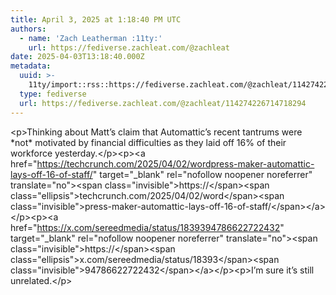 ```yaml
---
title: April 3, 2025 at 1:18:40 PM UTC
authors:
  - name: 'Zach Leatherman :11ty:'
    url: https://fediverse.zachleat.com/@zachleat
date: 2025-04-03T13:18:40.000Z
metadata:
  uuid: >-
    11ty/import::rss::https://fediverse.zachleat.com/@zachleat/114274226714718294
  type: fediverse
  url: https://fediverse.zachleat.com/@zachleat/114274226714718294
---
```

\<p>Thinking about Matt’s claim that Automattic’s recent tantrums were \*not\* motivated by financial difficulties as they laid off 16% of their workforce yesterday.\</p>\<p>\<a href="https://techcrunch.com/2025/04/02/wordpress-maker-automattic-lays-off-16-of-staff/" target="\_blank" rel="nofollow noopener noreferrer" translate="no">\<span class="invisible">https://\</span>\<span class="ellipsis">techcrunch.com/2025/04/02/word\</span>\<span class="invisible">press-maker-automattic-lays-off-16-of-staff/\</span>\</a>\</p>\<p>\<a href="https://x.com/sereedmedia/status/1839394786622722432" target="\_blank" rel="nofollow noopener noreferrer" translate="no">\<span class="invisible">https://\</span>\<span class="ellipsis">x.com/sereedmedia/status/18393\</span>\<span class="invisible">94786622722432\</span>\</a>\</p>\<p>I’m sure it’s still unrelated.\</p>